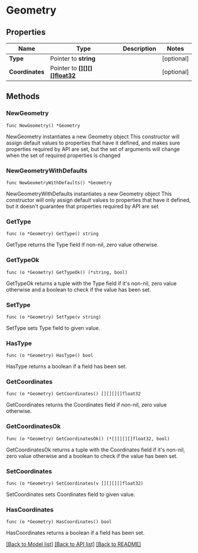 # Geometry

## Properties

Name | Type | Description | Notes
------------ | ------------- | ------------- | -------------
**Type** | Pointer to **string** |  | [optional] 
**Coordinates** | Pointer to [**[][][][]float32**]([][][]float32.md) |  | [optional] 

## Methods

### NewGeometry

`func NewGeometry() *Geometry`

NewGeometry instantiates a new Geometry object
This constructor will assign default values to properties that have it defined,
and makes sure properties required by API are set, but the set of arguments
will change when the set of required properties is changed

### NewGeometryWithDefaults

`func NewGeometryWithDefaults() *Geometry`

NewGeometryWithDefaults instantiates a new Geometry object
This constructor will only assign default values to properties that have it defined,
but it doesn't guarantee that properties required by API are set

### GetType

`func (o *Geometry) GetType() string`

GetType returns the Type field if non-nil, zero value otherwise.

### GetTypeOk

`func (o *Geometry) GetTypeOk() (*string, bool)`

GetTypeOk returns a tuple with the Type field if it's non-nil, zero value otherwise
and a boolean to check if the value has been set.

### SetType

`func (o *Geometry) SetType(v string)`

SetType sets Type field to given value.

### HasType

`func (o *Geometry) HasType() bool`

HasType returns a boolean if a field has been set.

### GetCoordinates

`func (o *Geometry) GetCoordinates() [][][][]float32`

GetCoordinates returns the Coordinates field if non-nil, zero value otherwise.

### GetCoordinatesOk

`func (o *Geometry) GetCoordinatesOk() (*[][][][]float32, bool)`

GetCoordinatesOk returns a tuple with the Coordinates field if it's non-nil, zero value otherwise
and a boolean to check if the value has been set.

### SetCoordinates

`func (o *Geometry) SetCoordinates(v [][][][]float32)`

SetCoordinates sets Coordinates field to given value.

### HasCoordinates

`func (o *Geometry) HasCoordinates() bool`

HasCoordinates returns a boolean if a field has been set.


[[Back to Model list]](../README.md#documentation-for-models) [[Back to API list]](../README.md#documentation-for-api-endpoints) [[Back to README]](../README.md)


